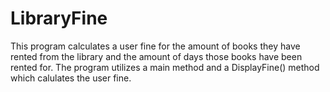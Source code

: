 # LibraryFine
This program calculates a user fine for the amount of books they have rented from the library and the amount of days those books
have been rented for. The program utilizes a main method and a DisplayFine() method which calulates the user fine.
